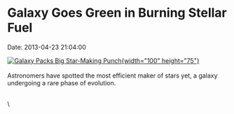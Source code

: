 Galaxy Goes Green in Burning Stellar Fuel
=========================================

Date: 2013-04-23 21:04:00

[![Galaxy Packs Big Star-Making
Punch](http://www.jpl.nasa.gov/images/wise/20130423/pia17005-th.jpg){width="100"
height="75"}](http://www.jpl.nasa.gov/news/news.cfm?release=2013-144&rn=news.xml&rst=3774)\
\
Astronomers have spotted the most efficient maker of stars yet, a galaxy
undergoing a rare phase of evolution.

\
\
